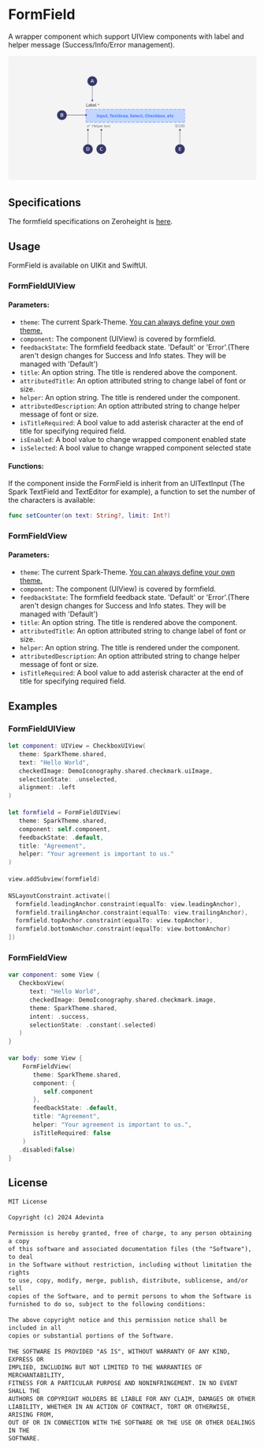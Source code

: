 # FormField
A wrapper component which support UIView components with label and helper message (Success/Info/Error management).

![Figma anatomy](https://github.com/adevinta/spark-ios-component-form-field/blob/main/.github/assets/anatomy.png)

## Specifications
The formfield specifications on Zeroheight is [here](https://spark.adevinta.com/1186e1705/p/590121-components).

## Usage
FormField is available on UIKit and SwiftUI.

### FormFieldUIView

#### Parameters:
* `theme`: The current Spark-Theme. [You can always define your own theme.](https://github.com/adevinta/spark-ios/wiki/Theming#your-own-theming)
* `component`: The component (UIView) is covered by formfield.
* `feedbackState`: The formfield feedback state. 'Default' or 'Error'.(There aren't design changes for Success and Info states. They will be managed with 'Default')
* `title`: An option string. The title is rendered above the component.
* `attributedTitle`: An option attributed string to change label of font or size.
* `helper`: An option string. The title is rendered under the component.
* `attributedDescription`: An option attributed string to change helper message of font or size.
* `isTitleRequired`: A bool value to add asterisk character at the end of title for specifying required field.
* `isEnabled`: A bool value to change wrapped component enabled state
* `isSelected`: A bool value to change wrapped component selected state

#### Functions:
If the component inside the FormField is inherit from an UITextInput (The Spark TextField and TextEditor for example), a function to set the number of the characters is available: 

```swift
func setCounter(on text: String?, limit: Int?)
```

### FormFieldView

#### Parameters:
* `theme`: The current Spark-Theme. [You can always define your own theme.](https://github.com/adevinta/spark-ios/wiki/Theming#your-own-theming)
* `component`: The component (UIView) is covered by formfield.
* `feedbackState`: The formfield feedback state. 'Default' or 'Error'.(There aren't design changes for Success and Info states. They will be managed with 'Default')
* `title`: An option string. The title is rendered above the component.
* `attributedTitle`: An option attributed string to change label of font or size.
* `helper`: An option string. The title is rendered under the component.
* `attributedDescription`: An option attributed string to change helper message of font or size.
* `isTitleRequired`: A bool value to add asterisk character at the end of title for specifying required field.

## Examples
### FormFieldUIView

```swift
let component: UIView = CheckboxUIView(
   theme: SparkTheme.shared,
   text: "Hello World",
   checkedImage: DemoIconography.shared.checkmark.uiImage,
   selectionState: .unselected,
   alignment: .left
)

let formfield = FormFieldUIView(
   theme: SparkTheme.shared,
   component: self.component,
   feedbackState: .default,
   title: "Agreement",
   helper: "Your agreement is important to us."
)

view.addSubview(formfield)

NSLayoutConstraint.activate([
  formfield.leadingAnchor.constraint(equalTo: view.leadingAnchor),
  formfield.trailingAnchor.constraint(equalTo: view.trailingAnchor),
  formfield.topAnchor.constraint(equalTo: view.topAnchor),
  formfield.bottomAnchor.constraint(equalTo: view.bottomAnchor)
])
```

### FormFieldView
```swift
var component: some View {
   CheckboxView(
      text: "Hello World",
      checkedImage: DemoIconography.shared.checkmark.image,
      theme: SparkTheme.shared,
      intent: .success,
      selectionState: .constant(.selected)
   )
}

var body: some View {
    FormFieldView(
       theme: SparkTheme.shared,
       component: {
          self.component
       },
       feedbackState: .default,
       title: "Agreement",
       helper: "Your agreement is important to us.",
       isTitleRequired: false
    )
   .disabled(false)
}
```

## License

```
MIT License

Copyright (c) 2024 Adevinta

Permission is hereby granted, free of charge, to any person obtaining a copy
of this software and associated documentation files (the "Software"), to deal
in the Software without restriction, including without limitation the rights
to use, copy, modify, merge, publish, distribute, sublicense, and/or sell
copies of the Software, and to permit persons to whom the Software is
furnished to do so, subject to the following conditions:

The above copyright notice and this permission notice shall be included in all
copies or substantial portions of the Software.

THE SOFTWARE IS PROVIDED "AS IS", WITHOUT WARRANTY OF ANY KIND, EXPRESS OR
IMPLIED, INCLUDING BUT NOT LIMITED TO THE WARRANTIES OF MERCHANTABILITY,
FITNESS FOR A PARTICULAR PURPOSE AND NONINFRINGEMENT. IN NO EVENT SHALL THE
AUTHORS OR COPYRIGHT HOLDERS BE LIABLE FOR ANY CLAIM, DAMAGES OR OTHER
LIABILITY, WHETHER IN AN ACTION OF CONTRACT, TORT OR OTHERWISE, ARISING FROM,
OUT OF OR IN CONNECTION WITH THE SOFTWARE OR THE USE OR OTHER DEALINGS IN THE
SOFTWARE.
```
